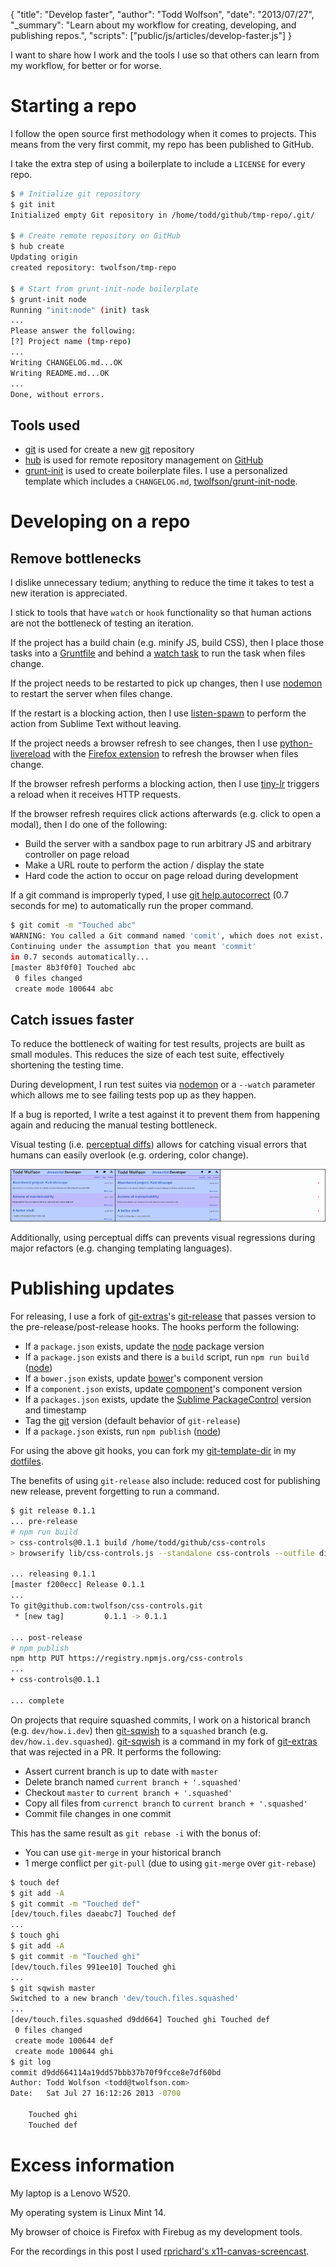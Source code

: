 {
  "title": "Develop faster",
  "author": "Todd Wolfson",
  "date": "2013/07/27",
  "_summary": "Learn about my workflow for creating, developing, and publishing repos.",
  "scripts": ["public/js/articles/develop-faster.js"]
}

I want to share how I work and the tools I use so that others can learn from my workflow, for better or for worse.

# Starting a repo
I follow the open source first methodology when it comes to projects. This means from the very first commit, my repo has been published to GitHub.

I take the extra step of using a boilerplate to include a `LICENSE` for every repo.

```bash
$ # Initialize git repository
$ git init
Initialized empty Git repository in /home/todd/github/tmp-repo/.git/

$ # Create remote repository on GitHub
$ hub create
Updating origin
created repository: twolfson/tmp-repo

$ # Start from grunt-init-node boilerplate
$ grunt-init node
Running "init:node" (init) task
...
Please answer the following:
[?] Project name (tmp-repo)
...
Writing CHANGELOG.md...OK
Writing README.md...OK
...
Done, without errors.
```

<p id="init-screencast"></p>

## Tools used

- [git][] is used for create a new [git][] repository
- [hub][] is used for remote repository management on [GitHub][gh]
- [grunt-init][] is used to create boilerplate files. I use a personalized template which includes a `CHANGELOG.md`, [twolfson/grunt-init-node][twolfson-init].

[git]: http://git-scm.com/
[hub]: https://github.com/defunkt/hub
[gh]: https://github.com/
[grunt-init]: https://github.com/gruntjs/grunt-init
[twolfson-init]: https://github.com/twolfson/grunt-init-node

# Developing on a repo
## Remove bottlenecks
I dislike unnecessary tedium; anything to reduce the time it takes to test a new iteration is appreciated.

I stick to tools that have `watch` or `hook` functionality so that human actions are not the bottleneck of testing an iteration.

If the project has a build chain (e.g. minify JS, build CSS), then I place those tasks into a [Gruntfile][grunt] and behind a [watch task][watch] to run the task when files change.

<p id="grunt-screencast"></p>

[grunt]: http://gruntjs.com/
[watch]: https://github.com/gruntjs/grunt-contrib-watch

If the project needs to be restarted to pick up changes, then I use [nodemon][] to restart the server when files change.

[nodemon]: https://github.com/remy/nodemon

If the restart is a blocking action, then I use [listen-spawn][] to perform the action from Sublime Text without leaving.

[listen-spawn]: https://github.com/twolfson/listen-spawn

<p id="nodemon-screencast"></p>

If the project needs a browser refresh to see changes, then I use [python-livereload][] with the [Firefox extension][ff-livereload] to refresh the browser when files change.

[python-livereload]: https://github.com/lepture/python-livereload
[ff-livereload]: http://feedback.livereload.com/knowledgebase/articles/86242-how-do-i-install-and-use-the-browser-extensions-

<p id="livereload-screencast"></p>

If the browser refresh performs a blocking action, then I use [tiny-lr][] triggers a reload when it receives HTTP requests.

[tiny-lr]: https://github.com/mklabs/tiny-lr

If the browser refresh requires click actions afterwards (e.g. click to open a modal), then I do one of the following:

- Build the server with a sandbox page to run arbitrary JS and arbitrary controller on page reload
- Make a URL route to perform the action / display the state
- Hard code the action to occur on page reload during development

If a git command is improperly typed, I use [git help.autocorrect][git-autocorrect] (0.7 seconds for me) to automatically run the proper command.

[git-autocorrect]: http://linux.die.net/man/1/git-config

```bash
$ git comit -m "Touched abc"
WARNING: You called a Git command named 'comit', which does not exist.
Continuing under the assumption that you meant 'commit'
in 0.7 seconds automatically...
[master 8b3f0f0] Touched abc
 0 files changed
 create mode 100644 abc
```

<p id="autocorrect-screencast"></p>

## Catch issues faster
To reduce the bottleneck of waiting for test results, projects are built as small modules. This reduces the size of each test suite, effectively shortening the testing time.

During development, I run test suites via [nodemon][] or a `--watch` parameter which allows me to see failing tests pop up as they happen.

<p id="watch-screencast"></p>

If a bug is reported, I write a test against it to prevent them from happening again and reducing the manual testing bottleneck.

Visual testing (i.e. [perceptual diffs][pdiff]) allows for catching visual errors that humans can easily overlook (e.g. ordering, color change).

[pdiff]: https://github.com/bslatkin/dpxdt

[![Perceptual diff][perceptual-diff-thumb]][perceptual-diff]

[perceptual-diff-thumb]: /public/images/articles/develop-faster/perceptual-diff.thumb.png
[perceptual-diff]: /public/images/articles/develop-faster/perceptual-diff.png

Additionally, using perceptual diffs can prevents visual regressions during major refactors (e.g. changing templating languages).

# Publishing updates
For releasing, I use a fork of [git-extras][]'s [git-release][] that passes version to the pre-release/post-release hooks. The hooks perform the following:

[git-extras]: https://github.com/visionmedia/git-extras
[git-release]: https://github.com/twolfson/git-extras/blob/dev/personal.mix/bin/git-release

- If a `package.json` exists, update the [node][] package version
- If a `package.json` exists and there is a `build` script, run `npm run build` ([node][])
- If a `bower.json` exists, update [bower][]'s component version
- If a `component.json` exists, update [component][]'s component version
- If a `packages.json` exists, update the [Sublime PackageControl][pkg-ctrl] version and timestamp
- Tag the [git][] version (default behavior of `git-release`)
- If a `package.json` exists, run `npm publish` ([node][])

[node]: http://nodejs.org/
[bower]: http://bower.io/
[component]: https://github.com/component/component
[pkg-ctrl]: http://wbond.net/sublime_packages/package_control

For using the above git hooks, you can fork my [git-template-dir][] in my [dotfiles][].

[git-template-dir]: https://github.com/twolfson/dotfiles/tree/master/git-template-dir
[dotfiles]: https://github.com/twolfson/dotfiles

The benefits of using `git-release` also include: reduced cost for publishing new release, prevent forgetting to run a command.

```bash
$ git release 0.1.1
... pre-release
# npm run build
> css-controls@0.1.1 build /home/todd/github/css-controls
> browserify lib/css-controls.js --standalone css-controls --outfile dist/css-controls.js

... releasing 0.1.1
[master f200ecc] Release 0.1.1
...
To git@github.com:twolfson/css-controls.git
 * [new tag]         0.1.1 -> 0.1.1

... post-release
# npm publish
npm http PUT https://registry.npmjs.org/css-controls
...
+ css-controls@0.1.1

... complete
```

On projects that require squashed commits, I work on a historical branch (e.g. `dev/how.i.dev`) then [git-sqwish][] to a `squashed` branch (e.g. `dev/how.i.dev.squashed`). [git-sqwish][] is a command in my fork of [git-extras][] that was rejected in a PR. It performs the following:

[git-sqwish]: https://github.com/twolfson/git-extras/blob/dev/personal.mix/bin/git-sqwish

- Assert current branch is up to date with `master`
- Delete branch named `current branch + '.squashed'`
- Checkout `master` to `current branch + '.squashed'`
- Copy all files from `currenct branch` to `current branch + '.squashed'`
- Commit file changes in one commit

This has the same result as `git rebase -i` with the bonus of:

- You can use `git-merge` in your historical branch
- 1 merge conflict per `git-pull` (due to using `git-merge` over `git-rebase`)

```bash
$ touch def
$ git add -A
$ git commit -m "Touched def"
[dev/touch.files daeabc7] Touched def
...
$ touch ghi
$ git add -A
$ git commit -m "Touched ghi"
[dev/touch.files 991ee10] Touched ghi
...
$ git sqwish master
Switched to a new branch 'dev/touch.files.squashed'
...
[dev/touch.files.squashed d9dd664] Touched ghi Touched def
 0 files changed
 create mode 100644 def
 create mode 100644 ghi
$ git log
commit d9dd664114a19dd57bbb37b70f9fcce8e7df60bd
Author: Todd Wolfson <todd@twolfson.com>
Date:   Sat Jul 27 16:12:26 2013 -0700

    Touched ghi
    Touched def
```

# Excess information

My laptop is a Lenovo W520.

My operating system is Linux Mint 14.

My browser of choice is Firefox with Firebug as my development tools.

For the recordings in this post I used [rprichard's x11-canvas-screencast][x11-screencast].

[x11-screencast]: https://github.com/rprichard/x11-canvas-screencast
